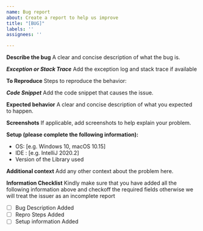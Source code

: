 ```yaml
---
name: Bug report
about: Create a report to help us improve
title: "[BUG]"
labels: ''
assignees: ''

---
```


**Describe the bug**
A clear and concise description of what the bug is.

***Exception or Stack Trace***
Add the exception log and stack trace if available

**To Reproduce**
Steps to reproduce the behavior:

***Code Snippet***
Add the code snippet that causes the issue.

**Expected behavior**
A clear and concise description of what you expected to happen.

**Screenshots**
If applicable, add screenshots to help explain your problem.

**Setup (please complete the following information):**
 - OS: [e.g. Windows 10, macOS 10.15]
 - IDE : [e.g. IntelliJ 2020.2]
 - Version of the Library used

**Additional context**
Add any other context about the problem here.

**Information Checklist**
Kindly make sure that you have added all the following information above and checkoff the required fields otherwise we will treat the issuer as an incomplete report
- [ ] Bug Description Added
- [ ] Repro Steps Added
- [ ] Setup information Added
